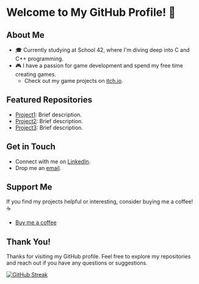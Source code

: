 # Welcome to My GitHub Profile! 👋

## About Me
- 🎓 Currently studying at School 42, where I'm diving deep into C and C++ programming.
- 🎮 I have a passion for game development and spend my free time creating games.
  - Check out my game projects on [itch.io](https://dailywind.itch.io/).

## Featured Repositories
- [Project1](link_to_project1_repo): Brief description.
- [Project2](link_to_project2_repo): Brief description.
- [Project3](link_to_project3_repo): Brief description.

## Get in Touch
- Connect with me on [LinkedIn](https://www.linkedin.com/in/ma%C3%ABl-gallais-0966022b3/).
- Drop me an [email](mailto:gallaismael0@gmail.com).

## Support Me
If you find my projects helpful or interesting, consider buying me a coffee! ☕️
- [Buy me a coffee](https://www.buymeacoffee.com/dailywind)

## Thank You!
Thanks for visiting my GitHub profile. Feel free to explore my repositories and reach out if you have any questions or suggestions.

 
 <a href="https://git.io/streak-stats"><img src="https://streak-stats.demolab.com?user=DailyWind00&theme=omni&hide_border=true&border_radius=15" alt="GitHub Streak" /></a> 

